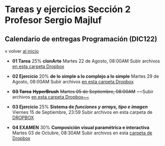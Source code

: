 # Tareas y ejercicios Sección 2 Profesor Sergio Majluf

## Calendario de entregas Programación (DIC122)


« volver [al inicio](https://github.com/sergiomajluf/Programacion-20172S2)

* **01 Tarea** 25%
  **clonArte**
  Martes 22 de Agosto, 08:00AM
  Subir archivos [en esta carpeta Dropbox](https://www.dropbox.com/request/flexC92PW2ooM3KBhUiA)


* **02 Ejercicio** 20%
  **de lo simple a lo complejo a lo simple**
  Martes 29 de Agosto, 08:00AM
  Subir archivos [en esta carpeta Dropbox](https://www.dropbox.com/request/AADEvcLIqypxGU3EaaoG)


* ~~**03 Tarea**~~
  ~~**HyperBrush**~~
  ~~Martes 05 de Septiembre, 08:00AM~~
  ~~Subir archivos [en esta carpeta Dropbox~~](https://www.dropbox.com/request/EIkqPb9Uk7enP8oH4OI5)

* **03 Ejercicio** 25%
  **Sistema de _funciones y arrays, tipo e imagen_**
  Viernes 15 de Septiembre, 23:59
  Subir archivos en esta carpeta de [DROPBOX](https://www.dropbox.com/request/b7oR3sbJ9ZqZk7xIlGW5)


* **04 EXAMEN** 30%
  **Composición visual paramétrica e interactiva**
  Martes 03 de Octubre, 08:30AM
  Subir archivos en esta [carpeta de Dropbox](https://www.dropbox.com/request/TvXHoQ05BkQnVipB3OmN)

